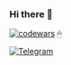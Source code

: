 ### Hi there 👋

[![codewars](https://www.codewars.com/users/Ori-wiki/badges/small)](https://www.codewars.com/users/Ori-wiki) 🖱

[![Telegram](https://laser72.ru/wp-content/uploads/2021/09/telegram_icon_s.png)](https://t.me/Muda_jo)




<!--
**Ori-wiki/Ori-wiki** is a ✨ _special_ ✨ repository because its `README.md` (this file) appears on your GitHub profile.

Here are some ideas to get you started:

- 🔭 I’m currently working on ...
- 🌱 I’m currently learning ...
- 👯 I’m looking to collaborate on ...
- 🤔 I’m looking for help with ...
- 💬 Ask me about ...
- 📫 How to reach me: ...
- 😄 Pronouns: ...
- ⚡ Fun fact: ...
-->

